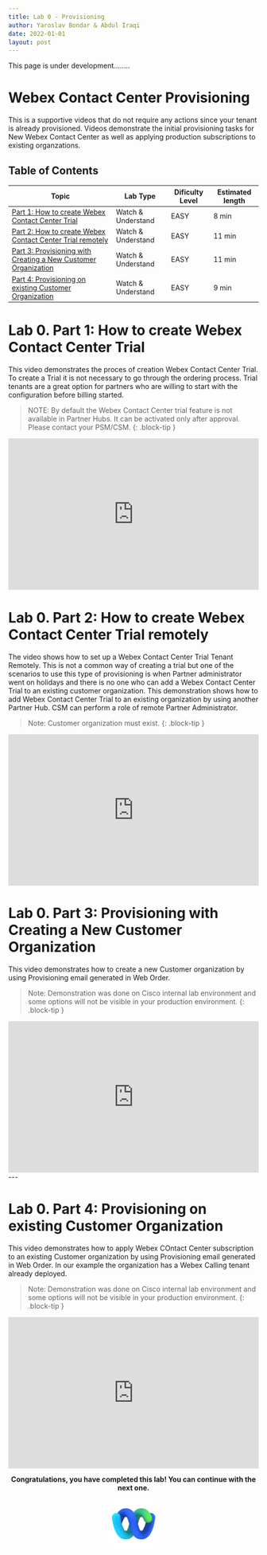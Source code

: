 ```yaml
---
title: Lab 0 - Provisioning
author: Yaroslav Bondar & Abdul Iraqi
date: 2022-01-01
layout: post
---
```


This page is under development........

# Webex Contact Center Provisioning
This is a supportive videos that do not require any actions since your tenant is already provisioned. Videos demonstrate the initial provisioning tasks for New Webex Contact Center as well as applying production subscriptions to existing organzations.

## Table of Contents


| Topic                                                                                    | Lab Type      | Dificulty Level | Estimated length |
| -------------------------------------------------------------------------------------------- | ------------- | --------------- | ---------------- |
| [Part 1: How to create Webex Contact Center Trial](#lab-0-part-1-how-to-create-webex-contact-center-trial) | Watch & Understand | EASY            | 8 min           |
| [Part 2: How to create Webex Contact Center Trial remotely](#lab-0-part-2-how-to-create-webex-contact-center-trial-remotely)              | Watch & Understand | EASY            | 11 min           |
| [Part 3: Provisioning with Creating a New Customer Organization](#lab-0-part-3-provisioning-with-creating-a-new-customer-organization)                       | Watch & Understand | EASY            | 11 min            |
| [Part 4: Provisioning on existing Customer Organization](#lab-0-part-4-provisioning-on-existing-customer-organization)                       | Watch & Understand | EASY            | 9 min            |


# Lab 0. Part 1: How to create Webex Contact Center Trial
This video demonstrates the proces of creation Webex Contact Center Trial. To create a Trial it is not necessary to go through the ordering process. Trial tenants are a great option for partners who are willing to start with the configuration before billing started. 
> NOTE: By default the Webex Contact Center trial feature is not available in Partner Hubs. It can be activated only after approval. Please contact your PSM/CSM.
{: .block-tip }

<div style="padding-bottom:60.25%; position:relative; display:block; width: 100%">
	<iframe src="https://app.vidcast.io/share/embed/0b8e2ef2-1045-477c-8ab2-3367568a0113" width="100%" height="100%" title="Creating Webex Contact Center Trial" frameborder="0" loading="lazy" allowfullscreen style="position:absolute; top:0; left: 0"></iframe>
</div>


# Lab 0. Part 2: How to create Webex Contact Center Trial remotely

The video shows how to set up a Webex Contact Center Trial Tenant Remotely. This is not a common way of creating a trial but one of the scenarios to use this type of provisioning is when Partner administrator went on holidays and there is no one who can add a Webex Contact Center Trial to an existing customer organization. This demonstration shows how to add Webex Contact Center Trial to an existing organization by using another Partner Hub. CSM can perform a role of remote Partner Administrator.
> Note: Customer organization must exist.
{: .block-tip } 

<div style="padding-bottom:60.25%; position:relative; display:block; width: 100%">
	<iframe src="https://app.vidcast.io/share/embed/07e770f8-19c2-4f65-91d2-f0809bfcb243" width="100%" height="100%" title="Creating Webex Contact Center Trial Remotely" frameborder="0" loading="lazy" allowfullscreen style="position:absolute; top:0; left: 0"></iframe>
</div>

# Lab 0. Part 3: Provisioning with Creating a New Customer Organization
This video demonstrates how to create a new Customer organization by using Provisioning email generated in Web Order.
>Note: Demonstration was done on Cisco internal lab environment and some options will not be visible in your production environment.
{: .block-tip }

<div style="padding-bottom:60.25%; position:relative; display:block; width: 100%">
	<iframe src="https://app.vidcast.io/share/embed/7003a715-79d3-47bb-b6c4-5c8802d19353" width="100%" height="100%" title="Provisioning New Webex Contact Center" frameborder="0" loading="lazy" allowfullscreen style="position:absolute; top:0; left: 0"></iframe>
</div>
---


# Lab 0. Part 4: Provisioning on existing Customer Organization
This video demonstrates how to apply Webex COntact Center subscription to an existing Customer organization by using Provisioning email generated in Web Order. In our example the organization has  a Webex Calling tenant already deployed.
>Note: Demonstration was done on Cisco internal lab environment and some options will not be visible in your production environment.
{: .block-tip }

<div style="padding-bottom:60.25%; position:relative; display:block; width: 100%">
	<iframe src="https://app.vidcast.io/share/embed/7fff8b9a-d38d-4c75-afd1-c535bf84dec3" width="100%" height="100%" title="Provisioning on existing Customer Organization.mp4" frameborder="0" loading="lazy" allowfullscreen style="position:absolute; top:0; left: 0"></iframe>
</div>
<p style="text-align:center"><strong>Congratulations, you have completed this lab! You can continue with the next one.</strong></p>
		
<p style="text-align:center;"><img src="/assets/gitbook/images/webex.png" width="100"></p>	

